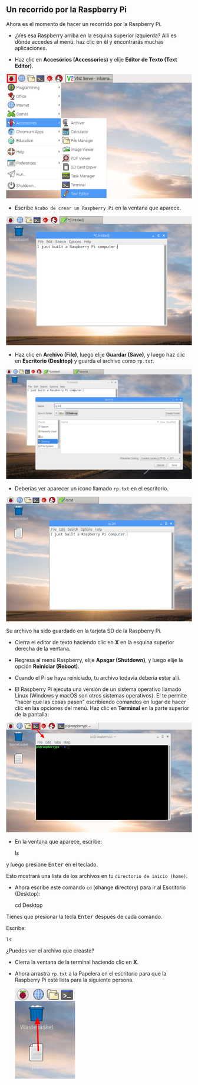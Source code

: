 ## Un recorrido por la Raspberry Pi

Ahora es el momento de hacer un recorrido por la Raspberry Pi.

+ ¿Ves esa Raspberry arriba en la esquina superior izquierda? Allí es dónde accedes al menú: haz clic en él y encontrarás muchas aplicaciones.

+ Haz clic en **Accesorios (Accessories)** y elije **Editor de Texto (Text Editor)**.

![screenshot](images/pi-accessories.png)

+ Escribe `Acabo de crear un Raspberry Pi` en la ventana que aparece.

![screenshot](images/pi-text-editor.png)

+ Haz clic en **Archivo (File)**, luego elije **Guardar (Save)**, y luego haz clic en **Escritorio (Desktop)** y guarda el archivo como `rp.txt`.

![screenshot](images/pi-save.png)

+ Deberías ver aparecer un icono llamado `rp.txt` en el escritorio.

![screenshot](images/pi-saved.png)

Su archivo ha sido guardado en la tarjeta SD de la Raspberry Pi.

+ Cierra el editor de texto haciendo clic en **X** en la esquina superior derecha de la ventana.

+ Regresa al menú Raspberry, elije **Apagar (Shutdown)**, y luego elije la opción **Reiniciar (Reboot)**.

+ Cuando el Pi se haya reiniciado, tu archivo todavía debería estar allí.

+ El Raspberry Pi ejecuta una versión de un sistema operativo llamado Linux (Windows y macOS son otros sistemas operativos). El te permite "hacer que las cosas pasen" escribiendo comandos en lugar de hacer clic en las opciones del menú. Haz clic en **Terminal** en la parte superior de la pantalla:

![screenshot](images/pi-command-prompt.png)

+ En la ventana que aparece, escribe:

    ls
    

y luego presione <kbd>Enter</kbd> en el teclado.

Esto mostrará una lista de los archivos en tu `directorio de inicio (home)`.

+ Ahora escribe este comando `cd` (**c**hange **d**irectory) para ir al Escritorio (Desktop):

    cd Desktop
    

Tienes que presionar la tecla <kbd>Enter</kbd> después de cada comando.

Escribe:

    ls
    

¿Puedes ver el archivo que creaste?

+ Cierra la ventana de la terminal haciendo clic en **X**.

+ Ahora arrastra `rp.txt` a la Papelera en el escritorio para que la Raspberry Pi esté lista para la siguiente persona.
    
    ![screenshot](images/pi-waste.png)